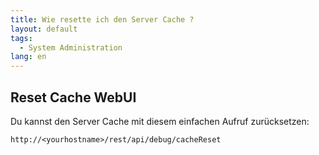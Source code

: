 ```yaml
---
title: Wie resette ich den Server Cache ?
layout: default
tags:
  - System Administration
lang: en
---
```


## Reset Cache WebUI

Du kannst den Server Cache mit diesem einfachen Aufruf zurücksetzen: 

`http://<yourhostname>/rest/api/debug/cacheReset`
